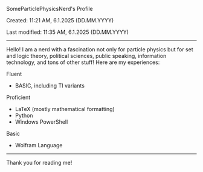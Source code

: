 SomeParticlePhysicsNerd's Profile

Created: 11:21 AM, 6.1.2025 (DD.MM.YYYY)

Last modified: 11:35 AM, 6.1.2025 (DD.MM.YYYY)

---
Hello! I am a nerd with a fascination not only for particle physics but for set and logic theory, political sciences, public speaking, information technology, and tons of other stuff! Here are my experiences:

Fluent

- BASIC, including TI variants

Proficient

- LaTeX (mostly mathematical formatting)
- Python
- Windows PowerShell

Basic

- Wolfram Language

---
Thank you for reading me!
